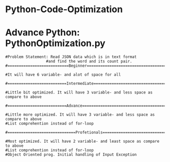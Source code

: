 # Python-Code-Optimization
# Advance Python: PythonOptimization.py
    #Problem Statement: Read JSON data which is in text format
                      #and find the word and its count pair.
    #===========================Beginner====================================

    #It will have 6 variable- and alot of space for all

    #==========================Intermediate=====================================

    #Little bit optimized. It will have 3 variable- and less space as compare to above

    #==========================Advance=====================================

    #Little more optimized. It will have 3 variable- and less space as compare to above
    #List comprehention instead of for-loop

    #==============================Profetionals===================================

    #Most optimized. It will have 2 variable- and least space as compare to above
    #List comprehention instead of for-loop
    #Object Oriented prog. Initial handling of Input Exception
